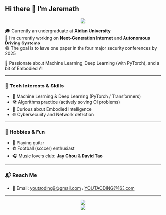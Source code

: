 ## Hi there 👋 I'm Jeremath

<p align="center">
  <img src="https://komarev.com/ghpvc/?username=Jeremath&label=Total%20Visitors&color=7F3FBF&style=flat-square" />
</p>

🎓 Currently an undergraduate at **Xidian University**  
🚀 I’m currently working on **Next-Generation Internet** and **Autonomous Driving Systems**  
😄 The goal is to have one paper in the four major security conferences by 2025

🤖 Passionate about Machine Learning, Deep Learning (with PyTorch), and a bit of Embodied AI  

---

### 🧠 Tech Interests & Skills
- 🔬 Machine Learning & Deep Learning (PyTorch / Transformers)
- 🛠️ Algorithms practice (actively solving OI problems)
- 🧩 Curious about Embodied Intelligence
- 🌐 Cybersecurity and Network detection

---

### 🎵 Hobbies & Fun
- 🎸 Playing guitar  
- ⚽ Football (soccer) enthusiast  
- 🎧 Music lovers club: **Jay Chou** & **David Tao**

---

### 📬 Reach Me
- 📧 Email: youtaoding9@gmail.com / YOUTAODING@163.com  

---

<div align="center">
  <img src="https://github-readme-stats.vercel.app/api?username=Jeremath&show_icons=true&theme=tokyonight" />
</div>
<div align="center">
  <img src="https://github-readme-activity-graph.vercel.app/graph?username=Jeremath&theme=xcode" />
</div>

<!--
- 🔭 I’m currently working on ...
- 🌱 I’m currently learning ...
- 👯 I’m looking to collaborate on ...
- 🤔 I’m looking for help with ...
- 💬 Ask me about ...
- 📫 How to reach me: ...
- 😄 Pronouns: ...
- ⚡ Fun fact: ...
-->
